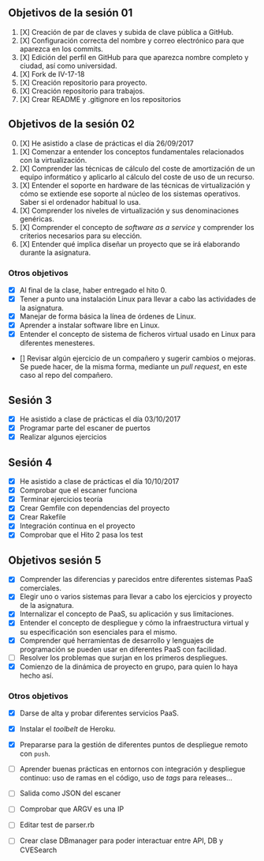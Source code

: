 ## Objetivos de la sesión 01

1. [X] Creación de par de claves y subida de clave pública a GitHub.
2. [X] Configuración correcta del nombre y correo electrónico para que 
aparezca en los commits.
3. [X] Edición del perfil en GitHub para que aparezca nombre completo y 
ciudad, así como universidad.
4. [X] Fork de IV-17-18
5. [X] Creación repositorio para proyecto.
6. [X] Creación repositorio para trabajos.
7. [X] Crear README y .gitignore en los repositorios

## Objetivos de la sesión 02

0. [X] He asistido a clase de prácticas el día 26/09/2017
1. [X] Comenzar a entender los conceptos fundamentales relacionados con la virtualización.
2. [X] Comprender las técnicas de cálculo del coste de amortización de un
equipo informático y aplicarlo al cálculo del coste de uso de un
recurso.
3. [X] Entender el soporte en hardware de las técnicas de virtualización y cómo se extiende ese soporte al núcleo de los sistemas operativos. Saber si el ordenador habitual lo usa.
4. [X] Comprender los niveles de virtualización y sus denominaciones genéricas.
5. [X] Comprender el concepto de *software as a service* y comprender los
   criterios necesarios para su elección.
6. [X] Entender qué implica diseñar un proyecto que se irá elaborando durante la asignatura.


### Otros objetivos

* [X] Al final de la clase, haber entregado el hito 0. 
* [X] Tener a punto una instalación Linux para llevar a cabo las
actividades de la asignatura.
* [X] Manejar de forma básica la línea de órdenes de Linux.
* [X] Aprender a instalar software libre en Linux.
* [X] Entender el concepto de sistema de ficheros virtual usado en Linux para diferentes menesteres.
* [] Revisar algún ejercicio de un compañero y sugerir cambios o mejoras. Se puede hacer, de la misma forma, mediante un *pull request*, en este caso al repo del compañero.


## Sesión 3

* [X] He asistido a clase de prácticas el día 03/10/2017
* [X] Programar parte del escaner de puertos
* [X] Realizar algunos ejercicios

## Sesión 4
* [X] He asistido a clase de prácticas el día 10/10/2017
* [X] Comprobar que el escaner funciona
* [X] Terminar ejercicios teoría
* [X] Crear Gemfile con dependencias del proyecto 
* [X] Crear Rakefile
* [X] Integración continua en el proyecto
* [X] Comprobar que el Hito 2 pasa los test

## Objetivos sesión 5

* [X] Comprender las diferencias y parecidos entre diferentes sistemas PaaS comerciales.
* [X] Elegir uno o varios sistemas para llevar a cabo los ejercicios y proyecto de la asignatura.
* [X] Internalizar el concepto de PaaS, su aplicación y sus limitaciones.
* [X] Entender el concepto de despliegue y cómo la infraestructura virtual y su especificación son esenciales para el mismo.
* [X] Comprender qué herramientas de desarrollo y lenguajes de programación se pueden usar en diferentes PaaS con facilidad.
* [ ] Resolver los problemas que surjan en los primeros despliegues.
* [X] Comienzo de la dinámica de proyecto en grupo, para quien lo haya hecho así.

### Otros objetivos

* [X] Darse de alta y probar diferentes servicios PaaS.
* [X] Instalar el *toolbelt* de Heroku.
* [X] Prepararse para la gestión de diferentes puntos de despliegue remoto con `push`.
* [ ] Aprender buenas prácticas en entornos con integración y despliegue continuo: uso de ramas en el código, uso de *tags* para releases...
* [ ] Salida como JSON del escaner
* [ ] Comprobar que ARGV es una IP
* [ ] Editar test de parser.rb
* [ ] Crear clase DBmanager para poder interactuar entre API, DB y CVESearch
  
 
